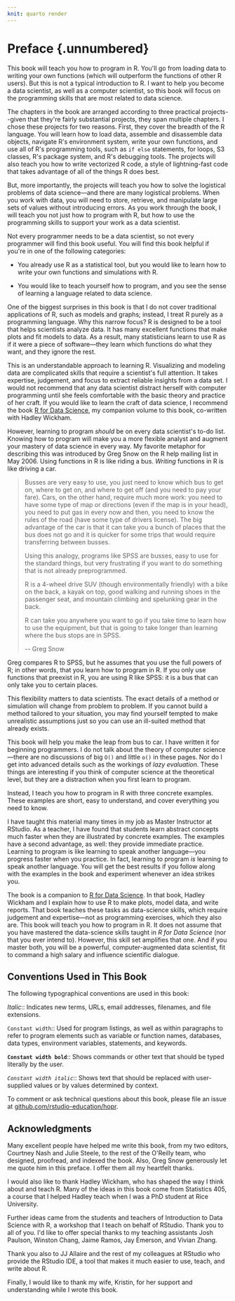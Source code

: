 ```yaml
---
knit: quarto render
---
```


# Preface {.unnumbered}

This book will teach you how to program in R. You'll go from loading data to writing your own functions (which will outperform the functions of other R users). But this is not a typical introduction to R. I want to help you become a data scientist, as well as a computer scientist, so this book will focus on the programming skills that are most related to data science. 

The chapters in the book are arranged according to three practical projects--given that they're fairly substantial projects, they span multiple chapters. I chose these projects for two reasons. First, they cover the breadth of the R language. You will learn how to load data, assemble and disassemble data objects, navigate R's environment system, write your own functions, and use all of R's programming tools, such as `if else` statements, for loops, S3 classes, R's package system, and R's debugging tools. The projects will also teach you how to write vectorized R code, a style of lightning-fast code that takes advantage of all of the things R does best.

But, more importantly, the projects will teach you how to solve the logistical problems of data science—and there are many logistical problems. When you work with data, you will need to store, retrieve, and manipulate large sets of values without introducing errors. As you work through the book, I will teach you not just how to program with R, but how to use the programming skills to support your work as a data scientist. 

Not every programmer needs to be a data scientist, so not every programmer will find this book useful. You will find this book helpful if you're in one of the following categories:

* You already use R as a statistical tool, but you would like to learn how to write your own functions and simulations with R.

* You would like to teach yourself how to program, and you see the sense of learning a language related to data science.

One of the biggest surprises in this book is that I do not cover traditional applications of R, such as models and graphs; instead, I treat R purely as a programming language. Why this narrow focus? R is designed to be a tool that helps scientists analyze data. It has many excellent functions that make plots and fit models to data. As a result, many statisticians learn to use R as if it were a piece of software—they learn which functions do what they want, and they ignore the rest. 

This is an understandable approach to learning R. Visualizing and modeling data are complicated skills that require a scientist's full attention. It takes expertise, judgement, and focus to extract reliable insights from a data set. I would not recommend that any data scientist distract herself with computer programming until she feels comfortable with the basic theory and practice of her craft. If you would like to learn the craft of data science, I recommend the book [R for Data Science](http://r4ds.had.co.nz/), my companion volume to this book, co-written with Hadley Wickham.

However, learning to program _should_ be on every data scientist's to-do list. Knowing how to program will make you a more flexible analyst and augment your mastery of data science in every way. My favorite metaphor for describing this was introduced by Greg Snow on the R help mailing list in May 2006. Using functions in R is like riding a bus. _Writing_ functions in R is like driving a car.

> Busses are very easy to use, you just need to know which bus to get on, where to get on, and where to get off (and you need to pay your fare). Cars, on the other hand, require much more work: you need to have some type of map or directions (even if the map is in your head), you need to put gas in every now and then, you need to know the rules of the road (have some type of drivers license). The big advantage of the car is that it can take you a bunch of places that the bus does not go and it is quicker for some trips that would require transferring between busses.
>
> Using this analogy, programs like SPSS are busses, easy to use for the standard things, but very frustrating if you want to do something that is not already preprogrammed.
>
> R is a 4-wheel drive SUV (though environmentally friendly) with a bike on the back, a kayak on top, good walking and running shoes in the passenger seat, and mountain climbing and spelunking gear in the back.
>
> R can take you anywhere you want to go if you take time to learn how to use the equipment, but that is going to take longer than learning where the bus stops are in SPSS.
>
> -- Greg Snow

Greg compares R to SPSS, but he assumes that you use the full powers of R; in other words, that you learn how to program in R. If you only use functions that preexist in R, you are using R like SPSS: it is a bus that can only take you to certain places. 

This flexibility matters to data scientists. The exact details of a method or simulation will change from problem to problem. If you cannot build a method tailored to your situation, you may find yourself tempted to make unrealistic assumptions just so you can use an ill-suited method that already exists.

This book will help you make the leap from bus to car. I have written it for beginning programmers. I do not talk about the theory of computer science—there are no discussions of big `O()` and little `o()` in these pages. Nor do I get into advanced details such as the workings of _lazy evaluation_. These things are interesting if you think of computer science at the theoretical level, but they are a distraction when you first learn to program.

Instead, I teach you how to program in R with three concrete examples. These examples are short, easy to understand, and cover everything you need to know.

I have taught this material many times in my job as Master Instructor at RStudio. As a teacher, I have found that students learn abstract concepts much faster when they are illustrated by concrete examples. The examples have a second advantage, as well: they provide immediate practice. Learning to program is like learning to speak another language—you progress faster when you practice. In fact, learning to program _is_ learning to speak another language. You will get the best results if you follow along with the examples in the book and experiment whenever an idea strikes you.

The book is a companion to [R for Data Science](http://r4ds.had.co.nz/). In that book, Hadley Wickham and I explain how to use R to make plots, model data, and write reports. That book teaches these tasks as data-science skills, which require judgement and expertise—not as programming exercises, which they also are. This book will teach you how to program in R. It does not assume that you have mastered the data-science skills taught in _R for Data Science_ (nor that you ever intend to). However, this skill set amplifies that one. And if you master both, you will be a powerful, computer-augmented data scientist, fit to command a high salary and influence scientific dialogue.

## Conventions Used in This Book

The following typographical conventions are used in this book:

_Italic_:: Indicates new terms, URLs, email addresses, filenames, and file extensions.

`Constant width`:: Used for program listings, as well as within paragraphs to refer to program elements such as variable or function names, databases, data types, environment variables, statements, and keywords.

**`Constant width bold`**:: Shows commands or other text that should be typed literally by the user.

_`Constant width italic`_:: Shows text that should be replaced with user-supplied values or by values determined by context.

To comment or ask technical questions about this book, please file an issue at [github.com/rstudio-education/hopr](https://github.com/rstudio-education/hopr).

## Acknowledgments

Many excellent people have helped me write this book, from my two editors, Courtney Nash and Julie Steele, to the rest of the O'Reilly team, who designed, proofread, and indexed the book. Also, Greg Snow generously let me quote him in this preface. I offer them all my heartfelt thanks. 

I would also like to thank Hadley Wickham, who has shaped the way I think about and teach R. Many of the ideas in this book come from Statistics 405, a course that I helped Hadley teach when I was a PhD student at Rice University. 

Further ideas came from the students and teachers of Introduction to Data Science with R, a workshop that I teach on behalf of RStudio. Thank you to all of you. I'd like to offer special thanks to my teaching assistants Josh Paulson, Winston Chang, Jaime Ramos, Jay Emerson, and Vivian Zhang. 

Thank you also to JJ Allaire and the rest of my colleagues at RStudio who provide the RStudio IDE, a tool that makes it much easier to use, teach, and write about R.

Finally, I would like to thank my wife, Kristin, for her support and understanding while I wrote this book.
